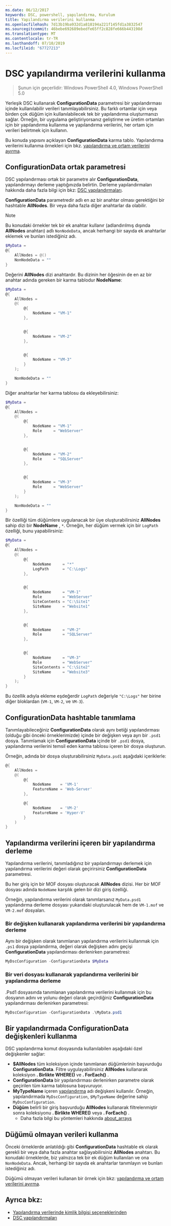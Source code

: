 ```yaml
---
ms.date: 06/12/2017
keywords: DSC, powershell, yapılandırma, Kurulum
title: Yapılandırma verilerini kullanma
ms.openlocfilehash: 7d13b19ba932d1a818194a221f145fd1a3832547
ms.sourcegitcommit: 46bebe692689ebedfe65ff2c828fe666b443198d
ms.translationtype: MT
ms.contentlocale: tr-TR
ms.lasthandoff: 07/10/2019
ms.locfileid: "67727213"
---
```

# <a name="using-configuration-data-in-dsc"></a>DSC yapılandırma verilerini kullanma

> Şunun için geçerlidir: Windows PowerShell 4.0, Windows PowerShell 5.0

Yerleşik DSC kullanarak **ConfigurationData** parametresi bir yapılandırması içinde kullanılabilir verileri tanımlayabilirsiniz.
Bu farklı ortamlar için veya birden çok düğüm için kullanılabilecek tek bir yapılandırma oluşturmanızı sağlar.
Örneğin, bir uygulama geliştiriyorsanız geliştirme ve üretim ortamları için bir yapılandırma kullanma ve yapılandırma verilerini, her ortam için verileri belirtmek için kullanın.

Bu konuda yapısını açıklayan **ConfigurationData** karma tablo.
Yapılandırma verilerini kullanma örnekleri için bkz. [yapılandırma ve ortam verilerini ayırma](separatingEnvData.md).

## <a name="the-configurationdata-common-parameter"></a>ConfigurationData ortak parametresi

DSC yapılandırması ortak bir parametre alır **ConfigurationData**, yapılandırmayı derleme yaptığınızda belirtin.
Derleme yapılandırmaları hakkında daha fazla bilgi için bkz: [DSC yapılandırmaları](configurations.md).

**ConfigurationData** parametredir adlı en az bir anahtar olması gerektiğini bir hashtable **AllNodes**.
Bir veya daha fazla diğer anahtarlar da olabilir.

> [!NOTE]
> Bu konudaki örnekler tek bir ek anahtar kullanır (adlandırılmış dışında **AllNodes** anahtarı) adlı `NonNodeData`, ancak herhangi bir sayıda ek anahtarlar eklemek ve bunları istediğiniz adı.

```powershell
$MyData =
@{
    AllNodes = @()
    NonNodeData = ""
}
```

Değerini **AllNodes** dizi anahtardır. Bu dizinin her öğesinin de en az bir anahtar adında gereken bir karma tablodur **NodeName**:

```powershell
$MyData =
@{
    AllNodes =
    @(
        @{
            NodeName = "VM-1"
        },


        @{
            NodeName = "VM-2"
        },


        @{
            NodeName = "VM-3"
        }
    );

    NonNodeData = ""
}
```

Diğer anahtarlar her karma tablosu da ekleyebilirsiniz:

```powershell
$MyData =
@{
    AllNodes =
    @(
        @{
            NodeName = "VM-1"
            Role     = "WebServer"
        },


        @{
            NodeName = "VM-2"
            Role     = "SQLServer"
        },


        @{
            NodeName = "VM-3"
            Role     = "WebServer"
        }
    );

    NonNodeData = ""
}
```

Bir özelliği tüm düğümlere uygulanacak bir üye oluşturabilirsiniz **AllNodes** sahip dizi bir **NodeName** , `*`.
Örneğin, her düğüm vermek için bir `LogPath` özelliği, bunu yapabilirsiniz:

```powershell
$MyData =
@{
    AllNodes =
    @(
        @{
            NodeName     = "*"
            LogPath      = "C:\Logs"
        },


        @{
            NodeName     = "VM-1"
            Role         = "WebServer"
            SiteContents = "C:\Site1"
            SiteName     = "Website1"
        },


        @{
            NodeName     = "VM-2"
            Role         = "SQLServer"
        },


        @{
            NodeName     = "VM-3"
            Role         = "WebServer"
            SiteContents = "C:\Site2"
            SiteName     = "Website3"
        }
    );
}
```

Bu özellik adıyla ekleme eşdeğerdir `LogPath` değeriyle `"C:\Logs"` her birine diğer bloklardan (`VM-1`, `VM-2`, ve `VM-3`).

## <a name="defining-the-configurationdata-hashtable"></a>ConfigurationData hashtable tanımlama

Tanımlayabileceğiniz **ConfigurationData** olarak aynı betiği yapılandırması (olduğu gibi önceki örneklerimizde) içinde bir değişken veya ayrı bir `.psd1` dosya.
Tanımlamak için **ConfigurationData** içinde bir `.psd1` dosya, yapılandırma verilerini temsil eden karma tablosu içeren bir dosya oluşturun.

Örneğin, adında bir dosya oluşturabilirsiniz `MyData.psd1` aşağıdaki içeriklerle:

```powershell
@{
    AllNodes =
    @(
        @{
            NodeName    = 'VM-1'
            FeatureName = 'Web-Server'
        },

        @{
            NodeName    = 'VM-2'
            FeatureName = 'Hyper-V'
        }
    )
}
```

## <a name="compiling-a-configuration-with-configuration-data"></a>Yapılandırma verilerini içeren bir yapılandırma derleme

Yapılandırma verilerini, tanımladığınız bir yapılandırmayı derlemek için yapılandırma verilerini değeri olarak geçirirsiniz **ConfigurationData** parametresi.

Bu her giriş için bir MOF dosyası oluşturacak **AllNodes** dizisi.
Her bir MOF dosyası adında `NodeName` karşılık gelen bir dizi giriş özelliği.

Örneğin, yapılandırma verilerini olarak tanımlarsanız `MyData.psd1` yapılandırma derleme dosyası yukarıdaki oluşturulacak hem de `VM-1.mof` ve `VM-2.mof` dosyaları.

### <a name="compiling-a-configuration-with-configuration-data-using-a-variable"></a>Bir değişken kullanarak yapılandırma verilerini bir yapılandırma derleme

Aynı bir değişken olarak tanımlanan yapılandırma verilerini kullanmak için `.ps1` dosya yapılandırma, değeri olarak değişken adını geçişi **ConfigurationData** yapılandırması derlenirken parametresi:

```powershell
MyDscConfiguration -ConfigurationData $MyData
```

### <a name="compiling-a-configuration-with-configuration-data-using-a-data-file"></a>Bir veri dosyası kullanarak yapılandırma verilerini bir yapılandırma derleme

.Psd1 dosyasında tanımlanan yapılandırma verilerini kullanmak için bu dosyanın adını ve yolunu değeri olarak geçirdiğiniz **ConfigurationData** yapılandırması derlenirken parametresi:

```powershell
MyDscConfiguration -ConfigurationData .\MyData.psd1
```

## <a name="using-configurationdata-variables-in-a-configuration"></a>Bir yapılandırmada ConfigurationData değişkenleri kullanma

DSC yapılandırma komut dosyasında kullanılabilen aşağıdaki özel değişkenler sağlar:

- **$AllNodes** tüm koleksiyon içinde tanımlanan düğümlerinin başvurduğu **ConfigurationData**. Filtre uygulayabilirsiniz **AllNodes** kullanarak koleksiyon **. Birlikte WHERE()** ve **. ForEach()** .
- **ConfigurationData** bir yapılandırması derlenirken parametre olarak geçirilen tüm karma tablosuna başvuruyor.
- **MyTypeName** içeren [yapılandırma](configurations.md) adı değişkeni kullanılır. Örneğin, yapılandırmada `MyDscConfiguration`, `$MyTypeName` değerine sahip `MyDscConfiguration`.
- **Düğüm** belirli bir giriş başvurduğu **AllNodes** kullanarak filtrelenmiştir sonra koleksiyonu **. Birlikte WHERE()** veya **. ForEach()** .
  - Daha fazla bilgi bu yöntemleri hakkında [about_arrays](/powershell/module/microsoft.powershell.core/about/about_arrays)

## <a name="using-non-node-data"></a>Düğümü olmayan verileri kullanma

Önceki örneklerde anlatıldığı gibi **ConfigurationData** hashtable ek olarak gerekli bir veya daha fazla anahtar sağlayabilirsiniz **AllNodes** anahtarı.
Bu konudaki örneklerde, biz yalnızca tek bir ek düğüm kullanılan ve ona `NonNodeData`.
Ancak, herhangi bir sayıda ek anahtarlar tanımlayın ve bunları istediğiniz adı.

Düğümü olmayan verileri kullanan bir örnek için bkz: [yapılandırma ve ortam verilerini ayırma](separatingEnvData.md).

## <a name="see-also"></a>Ayrıca bkz:

- [Yapılandırma verilerinde kimlik bilgisi seçeneklerinden](configDataCredentials.md)
- [DSC yapılandırmaları](configurations.md)